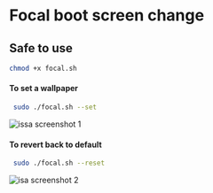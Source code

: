 # Focal boot screen change
## Safe to use
```sh
chmod +x focal.sh
```
#### To set a wallpaper
```sh
 sudo ./focal.sh --set 
 ```
![issa screenshot 1](assets/image.png)

#### To revert back to default 
```sh
 sudo ./focal.sh --reset 
 ```

![isa screenshot 2](assets/image1.png)
